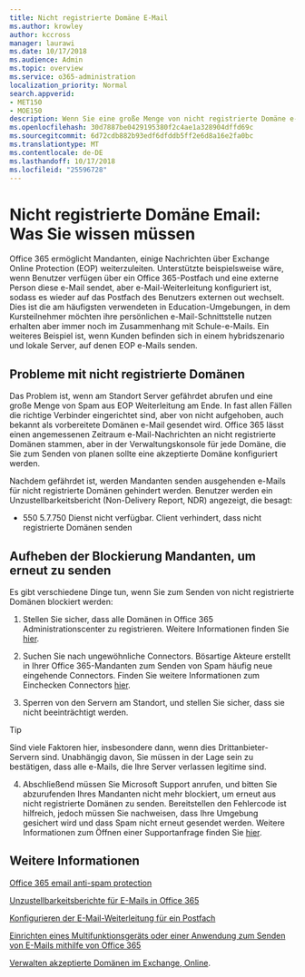```yaml
---
title: Nicht registrierte Domäne E-Mail
ms.author: krowley
author: kccross
manager: laurawi
ms.date: 10/17/2018
ms.audience: Admin
ms.topic: overview
ms.service: o365-administration
localization_priority: Normal
search.appverid:
- MET150
- MOE150
description: Wenn Sie eine große Menge von nicht registrierte Domäne e-Mail senden, laufen Sie Gefahr Ihrer e-Mail blockiert. Lesen Sie diesen Artikel, um mehr zu erfahren.
ms.openlocfilehash: 30d7887be0429195380f2c4ae1a328904dffd69c
ms.sourcegitcommit: 6d72cdb882b93edf6dfddb5ff2e6d8a16e2fa0bc
ms.translationtype: MT
ms.contentlocale: de-DE
ms.lasthandoff: 10/17/2018
ms.locfileid: "25596728"
---
```

# <a name="unregistered-domain-email-what-you-need-to-know"></a>Nicht registrierte Domäne Email: Was Sie wissen müssen

Office 365 ermöglicht Mandanten, einige Nachrichten über Exchange Online Protection (EOP) weiterzuleiten. Unterstützte beispielsweise wäre, wenn Benutzer verfügen über ein Office 365-Postfach und eine externe Person diese e-Mail sendet, aber e-Mail-Weiterleitung konfiguriert ist, sodass es wieder auf das Postfach des Benutzers externen out wechselt. Dies ist die am häufigsten verwendeten in Education-Umgebungen, in dem Kursteilnehmer möchten ihre persönlichen e-Mail-Schnittstelle nutzen erhalten aber immer noch im Zusammenhang mit Schule-e-Mails. Ein weiteres Beispiel ist, wenn Kunden befinden sich in einem hybridszenario und lokale Server, auf denen EOP e-Mails senden.

## <a name="problems-with-unregistered-domains"></a>Probleme mit nicht registrierte Domänen

Das Problem ist, wenn am Standort Server gefährdet abrufen und eine große Menge von Spam aus EOP Weiterleitung am Ende. In fast allen Fällen die richtige Verbinder eingerichtet sind, aber von nicht aufgehoben, auch bekannt als vorbereitete Domänen e-Mail gesendet wird. Office 365 lässt einen angemessenen Zeitraum e-Mail-Nachrichten an nicht registrierte Domänen stammen, aber in der Verwaltungskonsole für jede Domäne, die Sie zum Senden von planen sollte eine akzeptierte Domäne konfiguriert werden.

Nachdem gefährdet ist, werden Mandanten senden ausgehenden e-Mails für nicht registrierte Domänen gehindert werden. Benutzer werden ein Unzustellbarkeitsbericht (Non-Delivery Report, NDR) angezeigt, die besagt:

- 550 5.7.750 Dienst nicht verfügbar. Client verhindert, dass nicht registrierte Domänen senden

## <a name="unblocking-tenant-in-order-to-send-again"></a>Aufheben der Blockierung Mandanten, um erneut zu senden

Es gibt verschiedene Dinge tun, wenn Sie zum Senden von nicht registrierte Domänen blockiert werden:

1. Stellen Sie sicher, dass alle Domänen in Office 365 Administrationscenter zu registrieren. Weitere Informationen finden Sie [hier](https://docs.microsoft.com/en-us/exchange/mail-flow-best-practices/manage-accepted-domains/manage-accepted-domains).

2. Suchen Sie nach ungewöhnliche Connectors. Bösartige Akteure erstellt in Ihrer Office 365-Mandanten zum Senden von Spam häufig neue eingehende Connectors. Finden Sie weitere Informationen zum Einchecken Connectors [hier](https://docs.microsoft.com/en-us/powershell/module/exchange/mail-flow/get-inboundconnector?view=exchange-ps). 

3. Sperren von den Servern am Standort, und stellen Sie sicher, dass sie nicht beeinträchtigt werden.

> [!TIP]
> Sind viele Faktoren hier, insbesondere dann, wenn dies Drittanbieter-Servern sind. Unabhängig davon, Sie müssen in der Lage sein zu bestätigen, dass alle e-Mails, die Ihre Server verlassen legitime sind.

4. Abschließend müssen Sie Microsoft Support anrufen, und bitten Sie abzurufenden Ihres Mandanten nicht mehr blockiert, um erneut aus nicht registrierte Domänen zu senden.  Bereitstellen den Fehlercode ist hilfreich, jedoch müssen Sie nachweisen, dass Ihre Umgebung gesichert wird und dass Spam nicht erneut gesendet werden. Weitere Informationen zum Öffnen einer Supportanfrage finden Sie [hier](https://support.office.com/en-us/article/Contact-support-for-business-products-Admin-Help-32a17ca7-6fa0-4870-8a8d-e25ba4ccfd4b#ID0EAADAAA=online).
  
## <a name="for-more-information"></a>Weitere Informationen

[Office 365 email anti-spam protection](anti-spam-protection.md)

[Unzustellbarkeitsberichte für E-Mails in Office 365](https://support.office.com/article/email-non-delivery-reports-in-office-365-51daa6b9-2e35-49c4-a0c9-df85bf8533c3)

[Konfigurieren der E-Mail-Weiterleitung für ein Postfach](https://docs.microsoft.com/en-us/exchange/recipients-in-exchange-online/manage-user-mailboxes/configure-email-forwarding)

[Einrichten eines Multifunktionsgeräts oder einer Anwendung zum Senden von E-Mails mithilfe von Office 365](https://support.office.com/en-us/article/How-to-set-up-a-multifunction-device-or-application-to-send-email-using-Office-365-69f58e99-c550-4274-ad18-c805d654b4c4)

[Verwalten akzeptierte Domänen im Exchange, Online](https://docs.microsoft.com/en-us/exchange/mail-flow-best-practices/manage-accepted-domains/manage-accepted-domains).
